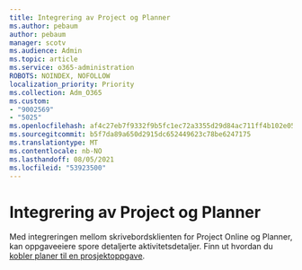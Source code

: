 ```yaml
---
title: Integrering av Project og Planner
ms.author: pebaum
author: pebaum
manager: scotv
ms.audience: Admin
ms.topic: article
ms.service: o365-administration
ROBOTS: NOINDEX, NOFOLLOW
localization_priority: Priority
ms.collection: Adm_O365
ms.custom:
- "9002569"
- "5025"
ms.openlocfilehash: af4c27eb7f9332f9b5fc1ec72a3355d29d84ac711ff4b102e0550d413772cf2f
ms.sourcegitcommit: b5f7da89a650d2915dc652449623c78be6247175
ms.translationtype: MT
ms.contentlocale: nb-NO
ms.lasthandoff: 08/05/2021
ms.locfileid: "53923500"
---
```

# <a name="project-and-planner-integration"></a>Integrering av Project og Planner

Med integreringen mellom skrivebordsklienten for Project Online og Planner, kan oppgaveeiere spore detaljerte aktivitetsdetaljer. Finn ut hvordan du [kobler planer til en prosjektoppgave](https://www.microsoft.com/microsoft-365/blog/2017/10/30/introducing-new-ways-to-work-in-microsoft-project/).
